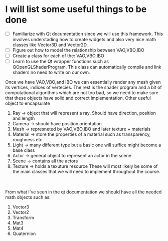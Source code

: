 # I will list some useful things to be done

- [ ] Familiarize with Qt documentation since we will use this framework. This involves understading how to create widgets and also very nice math classes like Vector3D and Vector2D.
- [ ] Figure out how to model the relationship between VAO,VBO,IBO
- [ ] Create a class for each of the: VAO,VBO,IBO
- [ ] Learn to use the Qt wrapper functions such as QOpenGLShaderProgram. This class can automatically compile and link shaders no need to write on our own.

Once we have VAO,VBO,and IBO we can essentially render any mesh given its vertices,
indices of vertecies. The rest is the shader program and a bit of computational
algorithms which are not too bad, so we need to make sure that these objects
have solid and correct implementation. Other useful object to encapsulate

1. Ray -> object that will represent a ray. Should have direction, position and length
2. Camera -> should have position orientation
3. Mesh -> represneted by VAO,VBO,IBO and later texture + materials
4. Material -> store the properties of a material such as transparency, roughness etc
5. Light -> many different type but a basic one will suffice might become a base class
6. Actor -> general object to represent an actor in the scene
7. Scene -> contains all the actors
8. Texture -> holds a texuture resource
These will most likely be some of the main classes that we will need to implement
throughout the course.


<br></br>
From what I've seen in the qt documentation we should have all the needed
math objects such as:
1. Vector3
2. Vector2
3. Transform
4. Mat3
5. Mat4
6. Quaternion
